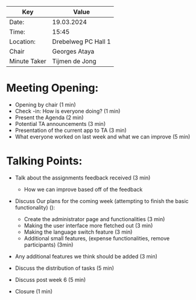 | Key | Value |
| --- | --- |
| Date: | 19.03.2024 |
| Time: | 15:45 |
| Location: | Drebelweg PC Hall 1 |
| Chair | Georges Ataya |
| Minute Taker | Tijmen de Jong |

# Meeting Opening:
- Opening by chair (1 min)
- Check -in: How is everyone doing? (1 min)
- Present the Agenda (2 min)
- Potential TA announcements (3 min)
- Presentation of the current app to TA (3 min)
- What everyone worked on last week and what we can improve (5 min)

# Talking Points:
- Talk about the assignments feedback received (3 min)
    - How we can improve based off of the feedback
- Discuss Our plans for the coming week (attempting to finish the basic functionality) ():
    - Create the administrator page and functionalities (3 min)
    - Making the user interface more fletched out (3 min)
    - Making the language switch feature (3 min)
    - Additional small features, (expense functionalities, remove participants) (3min)
- Any additional features we think should be added (3 min)
- Discuss the distribution of tasks (5 min)
- Discuss post week 6 (5 min)

- Closure (1 min)